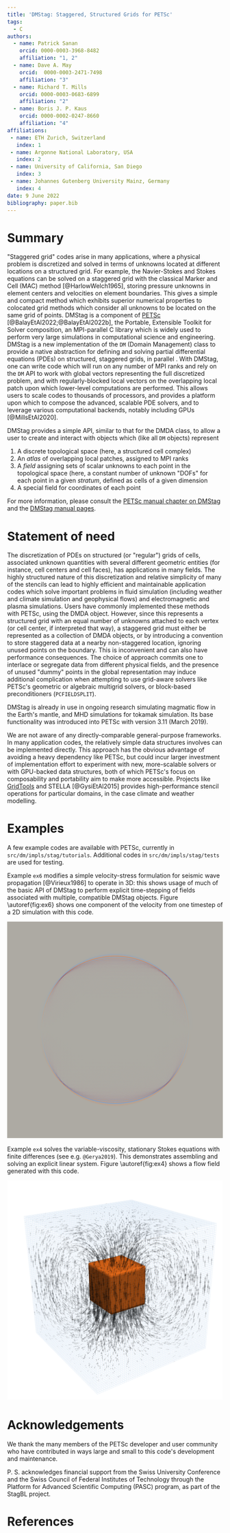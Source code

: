 ```yaml
---
title: 'DMStag: Staggered, Structured Grids for PETSc'
tags:
  - C
authors:
  - name: Patrick Sanan
    orcid: 0000-0003-3968-8482
    affiliation: "1, 2"
  - name: Dave A. May
    orcid:  0000-0003-2471-7498
    affiliation: "3"
  - name: Richard T. Mills
    orcid: 0000-0003-0683-6899
    affiliation: "2"
  - name: Boris J. P. Kaus
    orcid: 0000-0002-0247-8660
    affiliation: "4"
affiliations:
 - name: ETH Zurich, Switzerland
   index: 1
 - name: Argonne National Laboratory, USA
   index: 2
 - name: University of California, San Diego
   index: 3
 - name: Johannes Gutenberg University Mainz, Germany
   index: 4
date: 9 June 2022
bibliography: paper.bib
---
```


# Summary

"Staggered grid" codes arise in many applications, where a physical problem is discretized and solved in terms of unknowns located at different locations on a structured grid. For example, the Navier-Stokes and Stokes equations can be solved on a staggered grid with the classical Marker and Cell (MAC) method [@HarlowWelch1965], storing pressure unknowns in element centers and velocities on element boundaries. This gives a simple and compact method which exhibits superior numerical properties to colocated grid methods which consider all unknowns to be located on the same grid of points.
DMStag is a component of [PETSc](https://petsc.org) [@BalayEtAl2022;@BalayEtAl2022b], the Portable, Extensible Toolkit for Solver composition, an MPI-parallel C library which is widely used to perform very large simulations in computational science and engineering. DMStag is a new implementation of the `DM` (Domain Management) class to provide a native abstraction for defining and solving partial differential equations (PDEs) on structured, staggered grids, in parallel . With DMStag, one can write code which will run on any number of MPI ranks and rely on the `DM` API to work with global vectors representing the full discretized problem, and with regularly-blocked local vectors on the overlapping local patch upon which lower-level computations are performed. This allows users to scale codes to thousands of processors, and provides a platform upon which to compose the advanced, scalable PDE solvers, and to leverage various computational backends, notably including GPUs [@MillsEtAl2020].

DMStag provides a simple API, similar to that for the DMDA class, to allow a user to create and interact with objects which (like all `DM` objects) represent

  1. A discrete topological space (here, a structured cell complex)
  2. An *atlas* of overlapping local patches, assigned to MPI ranks
  3. A *field* assigning sets of scalar unknowns to each point in the topological space (here, a constant number of unknown "DOFs" for each point in a given *stratum*, defined as cells of a given dimension
  4. A special field for coordinates of each point

For more information, please consult the [PETSc manual chapter on DMStag](https://petsc.org/main/docs/manual/dmstag/) and the [DMStag manual pages](https://petsc.org/main/docs/manualpages/DMSTAG).

# Statement of need

The discretization of PDEs on structured (or "regular") grids of cells, associated unknown quantities with several different geometric entities (for instance, cell centers and cell faces), has applications in many fields. The highly structured nature of this discretization and relative simplicity of many of the stencils can lead to highly efficient and maintainable application codes which solve important problems in fluid simulation (including weather and climate simulation and geophysical flows) and electromagnetic and plasma simulations. Users have commonly implemented these methods with PETSc, using the DMDA object. However, since this represents a structured grid with an equal number of unknowns attached to each vertex (or cell center, if interpreted that way), a staggered grid must either be represented as a collection of DMDA objects, or by introducing a convention to store staggered data at a nearby non-staggered location, ignoring unused points on the boundary. This is inconvenient and can also have performance consequences. The choice of approach commits one to interlace or segregate data from different physical fields, and the presence of unused "dummy" points in the global representation may induce additional complication when attempting to use grid-aware solvers like PETSc's geometric or algebraic multigrid solvers, or block-based preconditioners (`PCFIELDSPLIT`).

DMStag is already in use in ongoing research simulating magmatic flow in the Earth's mantle, and MHD simulations for tokamak simulation. Its base functionality was introduced into PETSc with version 3.11 (March 2019).

We are not aware of any directly-comparable general-purpose frameworks. In many application codes, the relatively simple data structures involves can be implemented directly. This approach has the obvious advantage of avoiding a heavy dependency like PETSc, but could incur larger investment of implementation effort to experiment with new, more-scalable solvers or with GPU-backed data structures, both of which PETSc's focus on composability and portability aim to make more accessible. Projects like [GridTools](https://github.com/GridTools/gridtools) and STELLA [@GysiEtAl2015] provides high-performance stencil operations for particular domains, in the case climate and weather modelling.


# Examples

A few example codes are available with PETSc, currently in `src/dm/impls/stag/tutorials`. Additional codes in `src/dm/impls/stag/tests` are used for testing.

Example `ex6` modifies a simple velocity-stress formulation for seismic wave propagation [@Virieux1986] to operate in 3D: this shows usage of much of the basic API of DMStag to perform explicit time-stepping of fields associated with multiple, compatible DMStag objects. Figure \autoref{fig:ex6} shows one component of the velocity from one timestep of a 2D simulation with this code.

![$y$ velocity for a single timestep of a seismic wave simulation generated with DMStag `ex6`.\label{fig:ex6}](https://github.com/psanan/dmstag_joss_temp/raw/main/dmstag_joss_paper_images/ex6.png)

Example `ex4` solves the variable-viscosity, stationary Stokes equations with finite differences (see e.g. `@Gerya2019`). This demonstrates assembling and solving an explicit linear system. Figure \autoref{fig:ex4} shows a flow field generated with this code.

![Flow field for stationary Stokes flow around a cubic, high-viscosity inclusion, inspired by a benchmark setup from @FuruichiMayTackley2011 and computed with DMStag tutorial `ex4`.\label{fig:ex4}](https://github.com/psanan/dmstag_joss_temp/raw/main/dmstag_joss_paper_images/ex4.png)

# Acknowledgements

We thank the many members of the PETSc developer and user community who have contributed in ways large and small to this code's development and maintenance.

P. S. acknowledges financial support from the Swiss University Conference and the Swiss Council of Federal Institutes of Technology through the Platform for Advanced Scientific Computing (PASC) program, as part of the StagBL project.

# References
